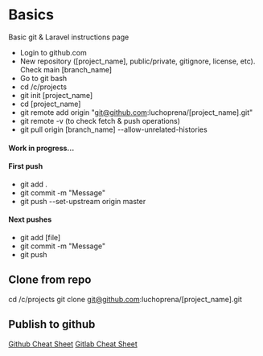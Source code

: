 # Basics
Basic git &amp; Laravel instructions page

- Login to github.com
- New repository ([project_name], public/private, gitignore, license, etc). Check main [branch_name]
- Go to git bash
- cd /c/projects
- git init [project_name]
- cd [project_name]
- git remote add origin "git@github.com:luchoprena/[project_name].git"
- git remote -v (to check fetch & push operations)
- git pull origin [branch_name] --allow-unrelated-histories

#### Work in progress...

#### First push

- git add .
- git commit -m "Message"
- git push --set-upstream origin master

#### Next pushes

- git add [file]
- git commit -m "Message"
- git push


## Clone from repo

cd /c/projects
git clone git@github.com:luchoprena/[project_name].git


## Publish to github

[Github Cheat Sheet](../luchoprena/Basics/master/git-cheat-sheet-education.pdf)
[Gitlab Cheat Sheet](../luchoprena/Basics/master/git-cheat-sheet.pdf)


